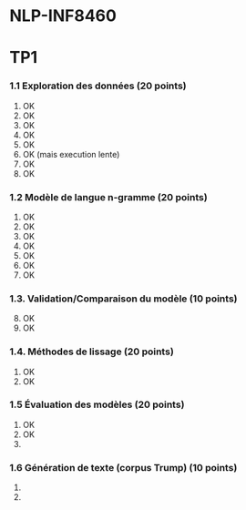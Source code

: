 ﻿# NLP-INF8460

# TP1
  
### 1.1 Exploration des données (20 points)  
1. OK  
2. OK  
3. OK  
4. OK  
5. OK  
6.  OK (mais execution lente)
7.  OK
8.  OK
  
### 1.2 Modèle de langue n-gramme (20 points)  
1.  OK
2.  OK
3.  OK
4.  OK
5.  OK
6.  OK
7.  OK
  
### 1.3. Validation/Comparaison du modèle (10 points)  
8. OK  
9. OK  
  
### 1.4. Méthodes de lissage (20 points)  
1. OK  
2. OK  
### 1.5 Évaluation des modèles (20 points)  
1. OK  
2. OK  
3.  
  
### 1.6 Génération de texte (corpus Trump) (10 points)  
1.  
2.  
